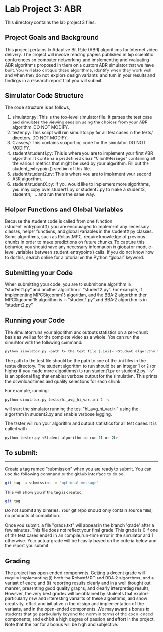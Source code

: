 # Lab Project 3: ABR
This directory contains the lab project 3 files.

## Project Goals and Background
This project pertains to Adaptive Bit Rate (ABR) algorithms for Internet video delivery. The project will involve reading papers published in top scientific conferences on computer networking, and implementing and evaluating ABR algorithms proposed in them on a custom ABR simulator that we have built. You will also critique these algorithms, identify when they work well and when they do not, explore design variants, and turn in your results and findings in a research report that you will submit.

## Simulator Code Structure
The code structure is as follows,

1. simulator.py: This is the top-level simulator file. It parses the test case and simulates the viewing session using the choices from your ABR algorithm. DO NOT MODIFY.
2. tester.py: This script will run simulator.py for all test cases in the tests/ directory. DO NOT MODIFY.
3. Classes/: This contains supporting code for the simulator. DO NOT MODIFY.
4. student/student1.py: This is where you are to implement your first ABR algorithm. It contains a predefined class “ClientMessage” containing all the various metrics that might be used by your algorithm. Fill out the student_entrypoint() section of this file.
5. student/student2.py: This is where you are to implement your second ABR algorithm.
6. student/studentX.py: If you would like to implement more algorithms, you may copy over student1.py or student2.py to make a student3, student4, .... and run them the same way.

## Helper Functions and Global Variables
Because the student code is called from one function (student_entrypoint()), you are encouraged to implement any necessary classes, helper functions, and global variables in the studentX.py classes.
Some algorithms, such as RobustMPC, require knowledge of previous chunks in order to make predictions on future chunks. To capture this behavior, you should save any necessary information in global or module-level variables between student_entrypoint() calls. If you do not know how to do this, search online for a tutorial on the Python “global” keyword.

## Submitting your Code
When submitting your code, you are to submit one algorithm in “student1.py” and another algorithm in “student2.py”. For example, if implementing MPCSigcomm15 algorithm, and the BBA-2 algorithm then MPCSigcomm15 algorithm is in “student1.py” and BBA-2 algorithm is in “student2.py”.

## Running your Code
The simulator runs your algorithm and outputs statistics on a per-chunk basis as well as for the complete video as a whole. You can run the simulator with the following command:

```bash 
python simulator.py <path to the test file (.ini)> <Student algorithm to run> -v
```

The path to the test file should be the path to one of the .ini files in the tests/ directory. The student algorithm to run should be an integer 1 or 2 (or higher if you made more algorithms) to run student1.py or student2.py. ‘-v’ is an optional flag that enables verbose output for the simulation. This prints the download times and quality selections for each chunk.

For example, running:
```bash
python simulator.py tests/hi_avg_hi_var.ini 2 -v
```

will start the simulator running the test "hi_avg_hi_var.ini" using the algorithm in student2.py and enable verbose logging.

The tester will run your algorithm and output statistics for all test cases. It is called with
```bash
python tester.py <Student algorithm to run (1 or 2)>
```

## To submit:
----------
Create a tag named "submission" when you are ready to submit. You can use the following command or the github interface to do so.

``` bash
git tag -a submission -m "optional message"
```

This will show you if the tag is created:

```bash
git tag
```

Do not submit any binaries. Your git repo should only contain source files; no products of compilation.

Once you submit, a file "grade.txt" will appear in the branch 'grade' after a few minutes.
This file does not reflect your final grade. This grade is 0 if one of the test cases ended in an compile/run-time error in the simulator and 1 otherwise. Your actual grade will be heavily based on the criteria below and the report you submit.

## Grading

The project has open-ended components. Getting a decent grade will require implementing (i) both the RobustMPC and BBA-2 algorithms, and a variant of each; and (ii) reporting results  clearly and in a well thought out manner, presenting good quality graphs, and clearly interpreting results, However, the very best grades will be obtained by students that explore particularly new and interesting variants of these algorithms, and show creativity, effort and initiative in the design and implementation of the variants, and in the open-ended components. We may award a bonus to students that go particularly beyond the norm in terms of the open-ended components, and exhibit a high degree of passion and effort in the project. Note that the bar for a bonus will be high and subjective.
